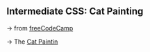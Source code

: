 ## Intermediate CSS: Cat Painting

&rarr; from [freeCodeCamp](https://www.freecodecamp.org/learn/2022/responsive-web-design/)

&rarr; The [Cat Paintin](https://fdromer.github.io/cat_painting/)